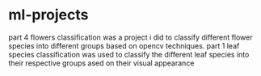 # ml-projects
part 4 flowers classification was a project i did to classify different flower species into different groups based on opencv techniques. part 1 leaf species classification was used to classify the different 
leaf species into their respective groups ased on their visual appearance
